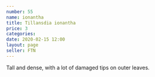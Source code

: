 ```yaml
---
number: 55
name: ionantha
title: Tillansdia ionantha
price: 3
categories: 
date: 2020-02-15 12:00
layout: page
seller: FTN
---
```

Tall and dense, with a lot of damaged tips on outer leaves.
